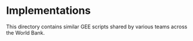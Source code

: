 # Implementations

This directory contains similar GEE scripts shared by various teams across the World Bank.
